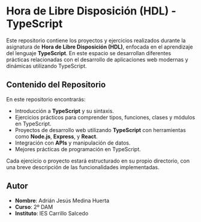 # Hora de Libre Disposición (HDL) - TypeScript

Este repositorio contiene los proyectos y ejercicios realizados durante la asignatura de **Hora de Libre Disposición (HDL)**, enfocada en el aprendizaje del lenguaje **TypeScript**. En este espacio se desarrollan diferentes prácticas relacionadas con el desarrollo de aplicaciones web modernas y dinámicas utilizando TypeScript.

## Contenido del Repositorio

En este repositorio encontrarás:

- Introducción a **TypeScript** y su sintaxis.
- Ejercicios prácticos para comprender tipos, funciones, clases y módulos en TypeScript.
- Proyectos de desarrollo web utilizando **TypeScript** con herramientas como **Node.js**, **Express**, y **React**.
- Integración con **APIs** y manipulación de datos.
- Mejores prácticas de programación en TypeScript.

Cada ejercicio o proyecto estará estructurado en su propio directorio, con una breve descripción de las funcionalidades implementadas.

## Autor

- **Nombre**: Adrián Jesús Medina Huerta
- **Curso**: 2º DAM
- **Instituto**: IES Carrillo Salcedo
